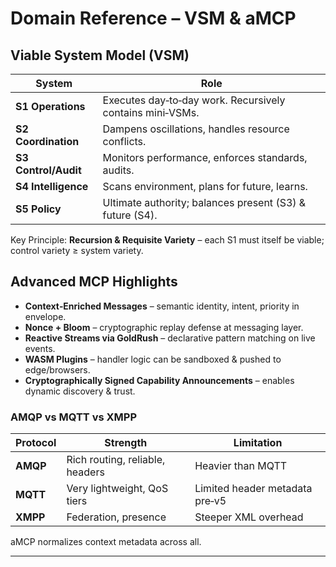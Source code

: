 # Domain Reference – VSM & aMCP

## Viable System Model (VSM)
| System | Role |
|--------|------|
| **S1 Operations** | Executes day‑to‑day work. Recursively contains mini‑VSMs. |
| **S2 Coordination** | Dampens oscillations, handles resource conflicts. |
| **S3 Control/Audit** | Monitors performance, enforces standards, audits. |
| **S4 Intelligence** | Scans environment, plans for future, learns. |
| **S5 Policy** | Ultimate authority; balances present (S3) & future (S4). |

Key Principle: **Recursion & Requisite Variety** – each S1 must itself be viable; control variety ≥ system variety.

## Advanced MCP Highlights
- **Context‑Enriched Messages** – semantic identity, intent, priority in envelope.
- **Nonce + Bloom** – cryptographic replay defense at messaging layer.
- **Reactive Streams via GoldRush** – declarative pattern matching on live events.
- **WASM Plugins** – handler logic can be sandboxed & pushed to edge/browsers.
- **Cryptographically Signed Capability Announcements** – enables dynamic discovery & trust.

### AMQP vs MQTT vs XMPP
| Protocol | Strength | Limitation |
|----------|----------|------------|
| **AMQP** | Rich routing, reliable, headers | Heavier than MQTT |
| **MQTT** | Very lightweight, QoS tiers | Limited header metadata pre‑v5 |
| **XMPP** | Federation, presence | Steeper XML overhead |

aMCP normalizes context metadata across all.

---
